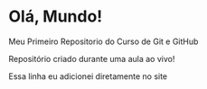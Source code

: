 # Olá, Mundo!
 Meu Primeiro Repositorio do Curso de Git e GitHub

Repositório criado durante uma aula ao vivo!

Essa linha eu adicionei diretamente no site
